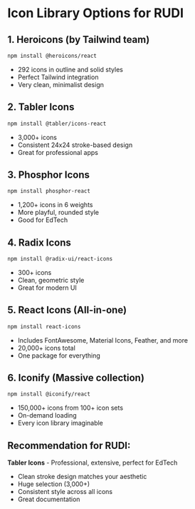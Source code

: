 # Icon Library Options for RUDI

## 1. **Heroicons** (by Tailwind team)
```bash
npm install @heroicons/react
```
- 292 icons in outline and solid styles
- Perfect Tailwind integration
- Very clean, minimalist design

## 2. **Tabler Icons**
```bash
npm install @tabler/icons-react
```
- 3,000+ icons
- Consistent 24x24 stroke-based design
- Great for professional apps

## 3. **Phosphor Icons**
```bash
npm install phosphor-react
```
- 1,200+ icons in 6 weights
- More playful, rounded style
- Good for EdTech

## 4. **Radix Icons**
```bash
npm install @radix-ui/react-icons
```
- 300+ icons
- Clean, geometric style
- Great for modern UI

## 5. **React Icons** (All-in-one)
```bash
npm install react-icons
```
- Includes FontAwesome, Material Icons, Feather, and more
- 20,000+ icons total
- One package for everything

## 6. **Iconify** (Massive collection)
```bash
npm install @iconify/react
```
- 150,000+ icons from 100+ icon sets
- On-demand loading
- Every icon library imaginable

## Recommendation for RUDI:
**Tabler Icons** - Professional, extensive, perfect for EdTech
- Clean stroke design matches your aesthetic
- Huge selection (3,000+)
- Consistent style across all icons
- Great documentation